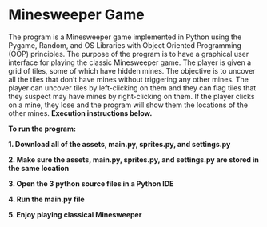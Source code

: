 # Minesweeper Game
The program is a Minesweeper game implemented in Python using the Pygame, Random, and OS Libraries with Object Oriented Programming (OOP) principles. The purpose of the program is to have a graphical user interface for playing the classic Minesweeper game. The player is given a grid of tiles, some of which have hidden mines. The objective is to uncover all the tiles that don’t have mines without triggering any other mines. The player can uncover tiles by left-clicking on them and they can flag tiles that they suspect may have mines by right-clicking on them. If the player clicks on a mine, they lose and the program will show them the locations of the other mines. **Execution instructions below.**

**To run the program:**

**1. Download all of the assets, main.py, sprites.py, and settings.py**

**2. Make sure the assets, main.py, sprites.py, and settings.py are stored in the same location**

**3. Open the 3 python source files in a Python IDE**

**4. Run the main.py file**

**5. Enjoy playing classical Minesweeper**
